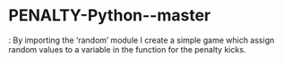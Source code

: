 # PENALTY-Python--master
: By importing the ‘random’ module I create a simple game which assign random values to a variable in the function for the penalty kicks.

